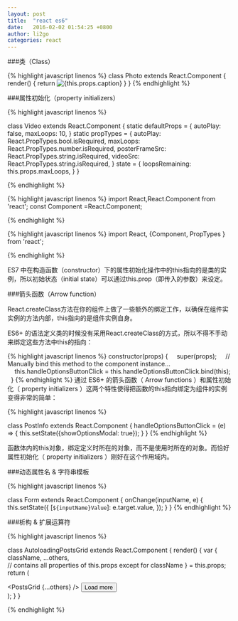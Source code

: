 ```yaml
---
layout: post
title:  "react es6"
date:   2016-02-02 01:54:25 +0800
author: li2go
categories: react
---
```


###类（Class）

{% highlight javascript linenos %}
class Photo extends React.Component {
  render() {
    return <img alt={this.props.caption} src={this.props.src} />
  }
}
{% endhighlight %}

###属性初始化（property initializers）


{% highlight javascript linenos %}

class Video extends React.Component {
  static defaultProps = {
    autoPlay: false,
    maxLoops: 10,
  }
  static propTypes = {
    autoPlay: React.PropTypes.bool.isRequired,
    maxLoops: React.PropTypes.number.isRequired,
    posterFrameSrc: React.PropTypes.string.isRequired,
    videoSrc: React.PropTypes.string.isRequired,
  }
  state = {
    loopsRemaining: this.props.maxLoops,
  }
}

{% endhighlight %}


{% highlight javascript linenos %}
import React,React.Component from 'react';
const Component =React.Component;

{% endhighlight %}

{% highlight javascript linenos %}
import React, {Component, PropTypes } from 'react';

{% endhighlight %}

ES7 中在构造函数（constructor）下的属性初始化操作中的this指向的是类的实例，所以初始状态（initial state）可以通过this.prop（即传入的参数）来设定。

###箭头函数（Arrow function）

React.createClass方法在你的组件上做了一些额外的绑定工作，以确保在组件实实例的方法内部，this指向的是组件实例自身。

ES6+ 的语法定义类的时候没有采用React.createClass的方式，所以不得不手动来绑定这些方法中this的指向：

{% highlight javascript linenos %}
constructor(props) {
    super(props);
    // Manually bind this method to the component instance...
    this.handleOptionsButtonClick = this.handleOptionsButtonClick.bind(this);
  }
{% endhighlight %}
通过 ES6+ 的箭头函数（ Arrow functions ）和属性初始化（ property initializers ）这两个特性使得把函数的this指向绑定为组件的实例变得非常的简单：

{% highlight javascript linenos %}

class PostInfo extends React.Component {
  handleOptionsButtonClick = (e) => {
    this.setState({showOptionsModal: true});
  }
}
{% endhighlight %}


函数体内的this对象，绑定定义时所在的对象，而不是使用时所在的对象。而恰好属性初始化（ property initializers ）刚好在这个作用域内。


###动态属性名 & 字符串模板

{% highlight javascript linenos %}

class Form extends React.Component {
  onChange(inputName, e) {
    this.setState({
      [`${inputName}Value`]: e.target.value,
    });
  }
}
{% endhighlight %}



###析构 & 扩展运算符

{% highlight javascript linenos %}

class AutoloadingPostsGrid extends React.Component {
  render() {
    var {
      className,
      ...others,  
      // contains all properties of this.props except for className
    } = this.props;
    return (
      <div className={className}>
        <PostsGrid {...others} />
        <button onClick={this.handleLoadMoreClick}>Load more</button>
      </div>
    );
  }
}

{% endhighlight %}
